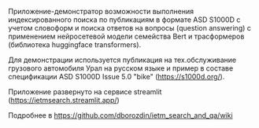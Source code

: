 Приложение-демонстратор возможности выполнения индексированного поиска по публикациям в формате ASD S1000D с учетом словоформ и поиска ответов на вопросы (question answering) c применением нейросетевой модели семейства Bert и трасформеров (библиотека huggingface transformers). 

Для демонстрации используется публикация на тех.обслуживание грузового автомобиля Урал на русском языке и пример в составе спецификации ASD S1000D Issue 5.0 "bike" (https://s1000d.org/).

Приложение развернуто на сервисе streamlit (https://ietmsearch.streamlit.app/)

Подробнее в https://github.com/dborozdin/ietm_search_and_qa/wiki
